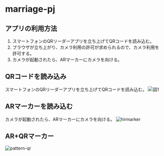 # marriage-pj

## アプリの利用方法
1. スマートフォンのQRリーダーアプリを立ち上げてQRコードを読み込む。
1. ブラウザが立ち上がり、カメラ利用の許可が求められるので、カメラ利用を許可する。
1. カメラが起動されたら、ARマーカーにカメラを向ける。

## QRコードを読み込み
スマートフォンのQRリーダーアプリを立ち上げてQRコードを読み込む。
![図1](https://user-images.githubusercontent.com/13913407/64481786-bb9d2280-d21e-11e9-8ab0-13710a5acca8.png)


## ARマーカーを読み込む
カメラが起動されたら、ARマーカーにカメラを向ける。
![hirmarker](https://camo.qiitausercontent.com/bd4c0b21684c52a461a0e37ccdaf47c4192fa855/68747470733a2f2f71696974612d696d6167652d73746f72652e73332e616d617a6f6e6177732e636f6d2f302f38343430372f37376435323732342d663037302d636436322d663030332d6664616166313830373463332e706e67)


## AR+QRマーカー
![pattern-qr](https://user-images.githubusercontent.com/13913407/64482785-40923700-d233-11e9-9afe-0fb950cd94dc.png)
